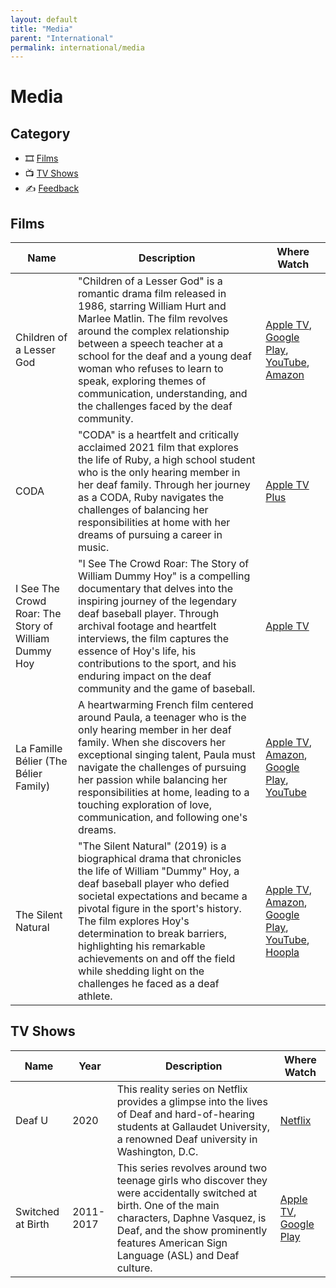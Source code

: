 ```yaml
---
layout: default
title: "Media"
parent: "International"
permalink: international/media
---
```

# Media
## Category
- 🎞️ [Films](#films)
- 📺 [TV Shows](#tv-shows)
- ✍️ [Feedback](#feedback)

## Films

| Name                                                 | Description                                                                                                                                                                                                                                                                                                                                                                                                | Where Watch |
|----------------------------------------------------- |----------------------------------------------------------------------------------------------------------------------------------------------------------------------------------------------------------------------------------------------------------------------------------------------------------------------------------------------------------------------------------------------------------- |------------ |
| Children of a Lesser God                             | "Children of a Lesser God" is a romantic drama film released in 1986, starring William Hurt and Marlee Matlin. The film revolves around the complex relationship between a speech teacher at a school for the deaf and a young deaf woman who refuses to learn to speak, exploring themes of communication, understanding, and the challenges faced by the deaf community.                                 | [Apple TV](https://images.justwatch.com/icon/190848813/s100/itunes.webp), [Google Play](https://play.google.com/store/movies/details/Children_of_a_Lesser_God?gl=CA&hl=en&id=-h979vpNhY8), [YouTube](https://www.youtube.com/results?search_query=Children+of+a+Lesser+God%2Bmovie), [Amazon](https://www.primevideo.com/detail/0TLJ9QG8RD4IHOD8IN3JN78U8B/ref=atv_dl_rdr?tag=justwatch0a-20) |
| CODA                                                 | "CODA" is a heartfelt and critically acclaimed 2021 film that explores the life of Ruby, a high school student who is the only hearing member in her deaf family. Through her journey as a CODA, Ruby navigates the challenges of balancing her responsibilities at home with her dreams of pursuing a career in music.                                                                                    | [Apple TV Plus](https://tv.apple.com/us/movie/coda/umc.cmc.3eh9r5iz32ggdm4ccvw5igiir) |
| I See The Crowd Roar: The Story of William Dummy Hoy | "I See The Crowd Roar: The Story of William Dummy Hoy" is a compelling documentary that delves into the inspiring journey of the legendary deaf baseball player. Through archival footage and heartfelt interviews, the film captures the essence of Hoy's life, his contributions to the sport, and his enduring impact on the deaf community and the game of baseball.                                   | [Apple TV](https://tv.apple.com/us/movie/i-see-the-crowd-roar---the-story-of-william-dummy-hoy/umc.cmc.66oduvth8z28l000pntkir02a?at=1000l3V2&ct=moviefone_tv&playableId=tvs.sbd.9001%3A562446867) |
| La Famille Bélier (The Bélier Family)                | A heartwarming French film centered around Paula, a teenager who is the only hearing member in her deaf family. When she discovers her exceptional singing talent, Paula must navigate the challenges of pursuing her passion while balancing her responsibilities at home, leading to a touching exploration of love, communication, and following one's dreams.                                          | [Apple TV](https://tv.apple.com/ca/movie/the-belier-family/umc.cmc.3o35qeqiokn4y8nzm49x67ghj?at=1000l3V2&ct=justwatch_tv&playableId=tvs.sbd.9001%3A1476429332), [Amazon](https://www.primevideo.com/detail/0R9K49B68NLEH3HDXPN63W9402/ref=atv_dl_rdr?tag=justwatch0a-20), [Google Play](https://play.google.com/store/movies/details/The_B%C3%A9lier_Family_English_Subtitles?gl=CA&hl=en&id=dd5BNlYeJo8), [YouTube](https://www.youtube.com/watch?v=dd5BNlYeJo8) |
| The Silent Natural                                   | "The Silent Natural" (2019) is a biographical drama that chronicles the life of William "Dummy" Hoy, a deaf baseball player who defied societal expectations and became a pivotal figure in the sport's history. The film explores Hoy's determination to break barriers, highlighting his remarkable achievements on and off the field while shedding light on the challenges he faced as a deaf athlete. | [Apple TV](https://tv.apple.com/us/movie/the-silent-natural/umc.cmc.6sx1mmt7pvqd2moqaghwqw9b1?at=1000l3V2&ct=justwatch_tv&playableId=tvs.sbd.9001%3A1527796730), [Amazon](https://www.amazon.com/gp/video/detail/0OWOZEFI7TFXWML3KWAJTC7RWN/ref=atv_dl_rdr?tag=justus1ktp-20), [Google Play](https://play.google.com/store/movies/details/The_Silent_Natural?gl=US&hl=en&id=tql06PtjVZQ.P), [YouTube](https://www.youtube.com/watch?v=BTQq5Bo_29o), [Hoopla](https://www.hoopladigital.com/title/14328765) |

## TV Shows

| Name | Year | Description | Where Watch |
|------|------|-------------|-------------|
| Deaf U | 2020 | This reality series on Netflix provides a glimpse into the lives of Deaf and hard-of-hearing students at Gallaudet University, a renowned Deaf university in Washington, D.C. | [Netflix](https://www.netflix.com/ca/title/81035566) |
| Switched at Birth | 2011-2017 | This series revolves around two teenage girls who discover they were accidentally switched at birth. One of the main characters, Daphne Vasquez, is Deaf, and the show prominently features American Sign Language (ASL) and Deaf culture. | [Apple TV](https://tv.apple.com/ca/show/switched-at-birth/umc.cmc.2v4wxh6q3n2epnxdoe7fzhh25?at=1000l3V2&ct=justwatch_tv), [Google Play](https://play.google.com/store/tv/show?cdid=tvseason-UekpYc7CAUxeAnyPylxn1A&gl=CA&hl=en&id=mvdQnAIe-VI) |